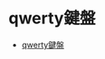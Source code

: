 # qwerty鍵盤

* [qwerty鍵盤](https://www.facebook.com/ccckmit/posts/pfbid02VENz5ZyrM92mB15DvPa3pcc2F9n5cUKcqszQCMEE486Vwodfy71dKjVYHvHXqVZtl?__cft__[0]=AZUuCswZVMiuwkPWsqUUS-ZS__kuW9dlg494NsILbaunkw-6C390xByYJGpOxwyjSlxZFMDB_OmzGQs_9g86txvpkI3b5tV5bBTvhFggxGxE81-Nua8WCfvgxDKHROuRh67qKMBIbYM9d_wXSYuR2Q-W1fLsYoxsdA1yDQS3b7Cm0V06bNmAsAYkDjAZB-bUgQXjW7JOBJaahS9rTevM-H3B&__tn__=%2CO%2CP-R)